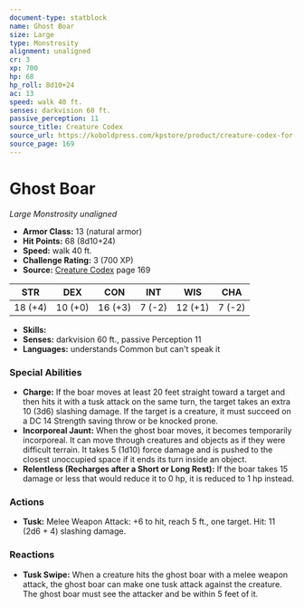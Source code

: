 ```yaml
---
document-type: statblock
name: Ghost Boar
size: Large
type: Monstrosity
alignment: unaligned
cr: 3
xp: 700
hp: 68
hp_roll: 8d10+24
ac: 13
speed: walk 40 ft.
senses: darkvision 60 ft. 
passive_perception: 11
source_title: Creature Codex
source_url: https://koboldpress.com/kpstore/product/creature-codex-for-5th-edition-dnd
source_page: 169
---
```


# Ghost Boar

*Large* *Monstrosity* *unaligned*

- **Armor Class:** 13 (natural armor)
- **Hit Points:** 68 (8d10+24)
- **Speed:** walk 40 ft.
- **Challenge Rating:** 3 (700 XP)
- **Source:** [Creature Codex](https://koboldpress.com/kpstore/product/creature-codex-for-5th-edition-dnd) page 169

| STR | DEX | CON | INT | WIS | CHA |
| --- | --- | --- | --- | --- | --- |
| 18 (+4) | 10 (+0) | 16 (+3) | 7 (-2) | 12 (+1) | 7 (-2) |

- **Skills:** 
- **Senses:** darkvision 60 ft., passive Perception 11
- **Languages:** understands Common but can't speak it

### Special Abilities

- **Charge:** If the boar moves at least 20 feet straight toward a target and then hits it with a tusk attack on the same turn, the target takes an extra 10 (3d6) slashing damage. If the target is a creature, it must succeed on a DC 14 Strength saving throw or be knocked prone.
- **Incorporeal Jaunt:** When the ghost boar moves, it becomes temporarily incorporeal. It can move through creatures and objects as if they were difficult terrain. It takes 5 (1d10) force damage and is pushed to the closest unoccupied space if it ends its turn inside an object.
- **Relentless (Recharges after a Short or Long Rest):** If the boar takes 15 damage or less that would reduce it to 0 hp, it is reduced to 1 hp instead.

### Actions

- **Tusk:** Melee Weapon Attack: +6 to hit, reach 5 ft., one target. Hit: 11 (2d6 + 4) slashing damage.

### Reactions

- **Tusk Swipe:** When a creature hits the ghost boar with a melee weapon attack, the ghost boar can make one tusk attack against the creature. The ghost boar must see the attacker and be within 5 feet of it.
